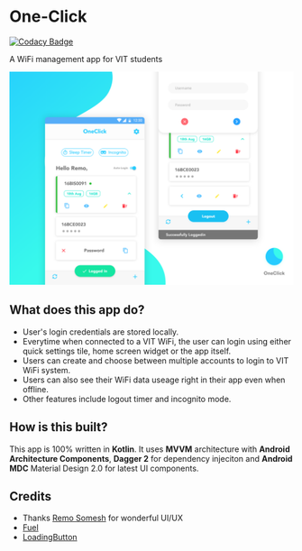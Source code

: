 # One-Click

[![Codacy Badge](https://api.codacy.com/project/badge/Grade/09f83c48ab694c32b858d895339f2323)](https://app.codacy.com/app/yoyaswant/One-Click?utm_source=github.com&utm_medium=referral&utm_content=MINOSai/One-Click&utm_campaign=Badge_Grade_Dashboard)

A WiFi management app for VIT students 



![](./assets/oneclick.png)



## What does this app do?

- User's login credentials are stored locally. 
- Everytime when connected to a VIT WiFi, the user can login using either quick settings tile, home screen widget or the app itself. 
- Users can create and choose between multiple accounts to login to VIT WiFi system.
- Users can also see their WiFi data useage right in their app even when offline. 
- Other features include logout timer and incognito mode.



## How is this built?

This app is 100% written in **Kotlin**. It uses **MVVM** architecture with **Android Architecture Components**, **Dagger 2** for dependency injeciton and **Android MDC** Material Design 2.0 for latest UI components. 



## Credits

- Thanks [Remo Somesh](https://www.uplabs.com/k_s_somesh11) for wonderful UI/UX
- [Fuel](https://github.com/kittinunf/Fuel)
- [LoadingButton](https://github.com/leandroBorgesFerreira/LoadingButtonAndroid)
